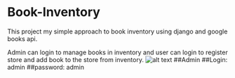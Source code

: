 # Book-Inventory

This project my simple approach to book inventory using django and google books api.

Admin can login to manage books in inventory and user can login to register store and add book to the store from inventory. 
![alt text](https://github.com/sumit-subedi/Book-Inventory/images/login.png?raw=true)
##Admin 
##Login: admin
##password: admin
